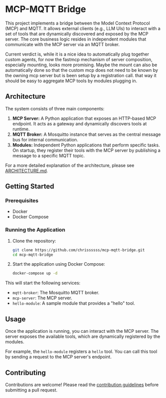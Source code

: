 # MCP-MQTT Bridge

This project implements a bridge between the Model Context Protocol (MCP) and MQTT. It allows external clients (e.g., LLM UIs) to interact with a set of tools that are dynamically discovered and exposed by the MCP server. The core business logic resides in independent modules that communicate with the MCP server via an MQTT broker.

Current verdict is, while it is a nice idea to automatically plug together custom agents, for now the fastmcp mechanism of server composition, especially mounting, looks more promising. Maybe the mount can also be automatically done so that the custom mcp does not need to be known by the owning mcp server but is been setup by a registration call. that way it should be easy to aggregate MCP tools by modules plugging in.

## Architecture

The system consists of three main components:

1.  **MCP Server:** A Python application that exposes an HTTP-based MCP endpoint. It acts as a gateway and dynamically discovers tools at runtime.
2.  **MQTT Broker:** A Mosquitto instance that serves as the central message bus for internal communication.
3.  **Modules:** Independent Python applications that perform specific tasks. On startup, they register their tools with the MCP server by publishing a message to a specific MQTT topic.

For a more detailed explanation of the architecture, please see [ARCHITECTURE.md](ARCHITECTURE.md).

## Getting Started

### Prerequisites

*   Docker
*   Docker Compose

### Running the Application

1.  Clone the repository:
    ```sh
    git clone https://github.com/chrissssss/mcp-mqtt-bridge.git
    cd mcp-mqtt-bridge
    ```

2.  Start the application using Docker Compose:
    ```sh
    docker-compose up -d
    ```

This will start the following services:
*   `mqtt-broker`: The Mosquitto MQTT broker.
*   `mcp-server`: The MCP server.
*   `hello-module`: A sample module that provides a "hello" tool.

## Usage

Once the application is running, you can interact with the MCP server. The server exposes the available tools, which are dynamically registered by the modules.

For example, the `hello-module` registers a `hello` tool. You can call this tool by sending a request to the MCP server's endpoint.

## Contributing

Contributions are welcome! Please read the [contribution guidelines](CONTRIBUTING.md) before submitting a pull request.
